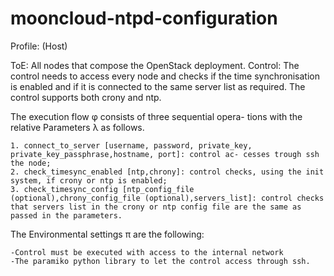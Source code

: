# mooncloud-ntpd-configuration

Profile: (Host)

ToE: All nodes that compose the OpenStack deployment. Control: The control needs to access every node and checks if the time synchronisation is enabled and if it is connected to the same server list as required. The control supports both crony and ntp.

The execution flow φ consists of three sequential opera- tions with the relative Parameters λ as follows.

	1. connect_to_server [username, password, private_key, private_key_passphrase,hostname, port]: control ac- cesses trough ssh the node;
	2. check_timesync_enabled [ntp,chrony]: control checks, using the init system, if crony or ntp is enabled;
	3. check_timesync_config [ntp_config_file (optional),chrony_config_file (optional),servers_list]: control checks that servers list in the crony or ntp config file are the same as passed in the parameters.
The Environmental settings π are the following:

	-Control must be executed with access to the internal network
	-The paramiko python library to let the control access through ssh.